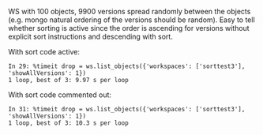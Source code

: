 WS with 100 objects, 9900 versions spread randomly between the objects (e.g. mongo natural ordering of the versions should be random).
Easy to tell whether sorting is active since the order is ascending for versions without explicit sort instructions and descending with sort.

With sort code active:

    In 29: %timeit drop = ws.list_objects({'workspaces': ['sorttest3'], 'showAllVersions': 1})
    1 loop, best of 3: 9.97 s per loop

With sort code commented out:

    In 31: %timeit drop = ws.list_objects({'workspaces': ['sorttest3'], 'showAllVersions': 1})
    1 loop, best of 3: 10.3 s per loop